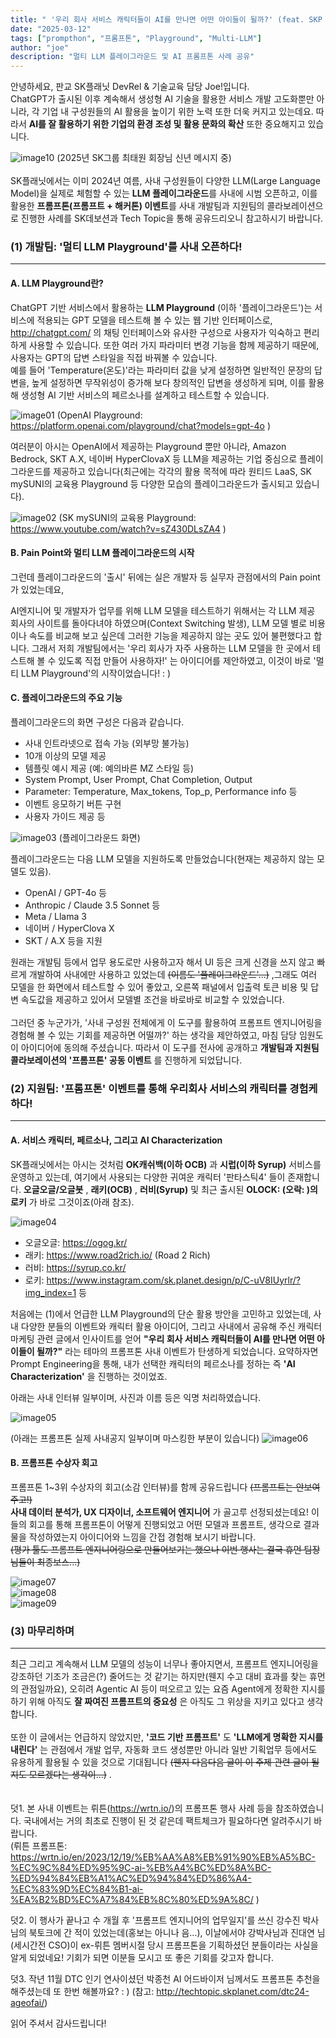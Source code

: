 ```yaml
---
title: " '우리 회사 서비스 캐릭터들이 AI를 만나면 어떤 아이들이 될까?' (feat. SKP 멀티 LLM 플레이그라운드 ＆ AI 프롬프톤 사례 공유)" 
date: "2025-03-12"
tags: ["prompthon", "프롬프톤", "Playground", "Multi-LLM"]
author: "joe"
description: "멀티 LLM 플레이그라운드 및 AI 프롬프톤 사례 공유" 
---
```


안녕하세요, 판교 SK플래닛 DevRel & 기술교육 담당 Joe!입니다.
</br>
ChatGPT가 출시된 이후 계속해서 생성형 AI 기술을 활용한 서비스 개발 고도화뿐만 아니라, 각 기업 내 구성원들의 AI 활용을 높이기 위한 노력 또한 더욱 커지고 있는데요.
따라서 **AI를 잘 활용하기 위한 기업의 환경 조성 및 활용 문화의 확산** 또한 중요해지고 있습니다. 

![image10](./image10.png)
(2025년 SK그룹 최태원 회장님 신년 메시지 중)
</br></br>
SK플래닛에서는 이미 2024년 여름, 사내 구성원들이 다양한 LLM(Large Language Model)을 실제로 체험할 수 있는 **LLM 플레이그라운드**를 사내에 시범 오픈하고,
이를 활용한 **프롬프톤(프롬프트 + 해커톤) 이벤트**를 사내 개발팀과 지원팀의 콜라보레이션으로 진행한 사례를 SK데보션과 Tech Topic을 통해 공유드리오니 참고하시기 바랍니다.
</br>

### (1) 개발팀: '멀티 LLM Playground'를 사내 오픈하다!
---

#### A. LLM Playground란?  

ChatGPT 기반 서비스에서 활용하는 **LLM Playground** (이하 '플레이그라운드')는 서비스에 적용되는 GPT 모델을 테스트해 볼 수 있는 웹 기반 인터페이스로, http://chatgpt.com/ 의 채팅 인터페이스와 유사한 구성으로 사용자가 익숙하고 편리하게 사용할 수 있습니다. 또한 여러 가지 파라미터 변경 기능을 함께 제공하기 때문에, 사용자는 GPT의 답변 스타일을 직접 바꿔볼 수 있습니다.
</br>
예를 들어 'Temperature(온도)'라는 파라미터 값을 낮게 설정하면 일반적인 문장의 답변을, 높게 설정하면 무작위성이 증가해 보다 창의적인 답변을 생성하게 되며, 이를 활용해 생성형 AI 기반 서비스의 페르소나를 설계하고 테스트할 수 있습니다.

![image01](./image01.png)
(OpenAI Playground: https://platform.openai.com/playground/chat?models=gpt-4o )


여러분이 아시는 OpenAI에서 제공하는 Playground 뿐만 아니라, Amazon Bedrock, SKT A.X, 네이버 HyperClovaX 등 LLM을 제공하는 기업 중심으로 플레이그라운드를 제공하고 있습니다(최근에는 각각의 활용 목적에 따라 원티드 LaaS, SK mySUNI의 교육용 Playground 등 다양한 모습의 플레이그라운드가 출시되고 있습니다).

![image02](./image02.png)
(SK mySUNI의 교육용 Playground: https://www.youtube.com/watch?v=sZ430DLsZA4 )

#### B. Pain Point와 멀티 LLM 플레이그라운드의 시작

그런데 플레이그라운드의 '출시' 뒤에는 실은 개발자 등 실무자 관점에서의 Pain point가 있었는데요,

AI엔지니어 및 개발자가 업무를 위해 LLM 모델을 테스트하기 위해서는 각 LLM 제공 회사의 사이트를 돌아다녀야 하였으며(Context Switching 발생), LLM 모델 별로 비용이나 속도를 비교해 보고 싶은데 그러한 기능을 제공하지 않는 곳도 있어 불편했다고 합니다. 그래서 저희 개발팀에서는 '우리 회사가 자주 사용하는 LLM 모델을 한 곳에서 테스트해 볼 수 있도록 직접 만들어 사용하자!' 는 아이디어를 제안하였고, 이것이 바로 '멀티 LLM Playground'의 시작이었습니다! : )

#### C. 플레이그라운드의 주요 기능

플레이그라운드의 화면 구성은 다음과 같습니다.

* 사내 인트라넷으로 접속 가능 (외부망 불가능)
* 10개 이상의 모델 제공
* 템플릿 예시 제공 (예: 예의바른 MZ 스타일 등)
* System Prompt, User Prompt, Chat Completion, Output
* Parameter: Temperature, Max_tokens, Top_p, Performance info 등
* 이벤트 응모하기 버튼 구현
* 사용자 가이드 제공 등

![image03](./image03.png)
(플레이그라운드 화면)

플레이그라운드는 다음 LLM 모델을 지원하도록 만들었습니다(현재는 제공하지 않는 모델도 있음).

* OpenAI / GPT-4o 등
* Anthropic / Claude 3.5 Sonnet 등
* Meta / Llama 3
* 네이버 / HyperClova X
* SKT / A.X 등을 지원

원래는 개발팀 등에서 업무 용도로만 사용하고자 해서 UI 등은 크게 신경을 쓰지 않고 빠르게 개발하여 사내에만 사용하고 있었는데 ~~(이름도 '플레이그라운드'...)~~ ,그래도 여러 모델을 한 화면에서 테스트할 수 있어 좋았고, 오른쪽 패널에서 입출력 토큰 비용 및 답변 속도값을 제공하고 있어서 모델별 조건을 바로바로 비교할 수 있었습니다. 
</br>
</br>
그러던 중 누군가가, '사내 구성원 전체에게 이 도구를 활용하여 프롬프트 엔지니어링을 경험해 볼 수 있는 기회를 제공하면 어떨까?' 하는 생각을 제안하였고, 마침 담당 임원도 이 아이디어에 동의해 주셨습니다. 따라서 이 도구를 전사에 공개하고 **개발팀과 지원팀 콜라보레이션의 '프롬프톤' 공동 이벤트** 를 진행하게 되었답니다. 

### (2) 지원팀: '프롬프톤' 이벤트를 통해 우리회사 서비스의 캐릭터를 경험케 하다! 
---
#### A. 서비스 캐릭터, 페르소나, 그리고 AI Characterization
SK플래닛에서는 아시는 것처럼 **OK캐쉬백(이하 OCB)** 과 **시럽(이하 Syrup)** 서비스를 운영하고 있는데, 여기에서 사용되는 다양한 귀여운 캐릭터 '판타스틱4' 들이 존재합니다. **오글오글/오글봇** , **래키(OCB)** , **러비(Syrup)** 및 최근 출시된 **OLOCK: (오락: )의 로키** 가 바로 그것이죠(아래 참조).

![image04](./image04.png)

* 오글오글: https://ogog.kr/
* 래키: https://www.road2rich.io/ (Road 2 Rich)
* 러비: https://syrup.co.kr/
* 로키: https://www.instagram.com/sk.planet.design/p/C-uV8IUyrlr/?img_index=1 등

처음에는 (1)에서 언급한 LLM Playground의 단순 활용 방안을 고민하고 있었는데, 사내 다양한 분들의 이벤트와 캐릭터 활용 아이디어, 그리고 사내에서 공유해 주신 캐릭터 마케팅 관련 글에서 인사이트를 얻어 **"우리 회사 서비스 캐릭터들이 AI를 만나면 어떤 아이들이 될까?"** 라는 테마의 프롬프톤 사내 이벤트가 탄생하게 되었습니다. 요약하자면 Prompt Engineering을 통해, 내가 선택한 캐릭터의 페르소나를 정하는 즉 **'AI Characterization'** 을 진행하는 것이었죠. 

아래는 사내 인터뷰 일부이며, 사진과 이름 등은 익명 처리하였습니다. 

![image05](./image05.png)

(아래는 프롬프톤 실제 사내공지 일부이며 마스킹한 부분이 있습니다)
![image06](./image06.png)

#### B. 프롬프톤 수상자 회고

프롬프톤 1~3위 수상자의 회고(소감 인터뷰)를 함께 공유드립니다 ~~(프롬프트는 안보여주고!)~~
</br>
**사내 데이터 분석가, UX 디자이너, 소프트웨어 엔지니어** 가 골고루 선정되셨는데요! 
이들의 회고를 통해 프롬프톤이 어떻게 진행되었고 어떤 모델과 프롬프트, 생각으로 결과물을 작성하였는지 아이디어와 느낌을 간접 경험해 보시기 바랍니다. 
</br>
~~(평가 툴도 프롬프트 엔지니어링으로 만들어보기는 했으나 이번 행사는 결국 휴먼 팀장님들이 최종보스...)~~

![image07](./image07.png)
</br>
![image08](./image08.png)
</br>
![image09](./image09.png)


### (3) 마무리하며
---
최근 그리고 계속해서 LLM 모델의 성능이 너무나 좋아지면서, 프롬프트 엔지니어링을 강조하던 기조가 조금은(?) 줄어드는 것 같기는 하지만(웬지 수고 대비 효과를 찾는 휴먼의 관점일까요), 오히려 Agentic AI 등이 떠오르고 있는 요즘 Agent에게 정확한 지시를 하기 위해 아직도 **잘 짜여진 프롬프트의 중요성** 은 아직도 그 위상을 지키고 있다고 생각합니다. 
</br></br>
또한 이 글에서는 언급하지 않았지만, **'코드 기반 프롬프트'** 도 **'LLM에게 명확한 지시를 내린다'** 는 관점에서 개발 업무, 자동화 코드 생성뿐만 아니라 일반 기획업무 등에서도 유용하게 활용될 수 있을 것으로 기대됩니다 ~~(웬지 다음다음 글이 이 주제 관련 글이 될지도 모르겠다는 생각이...)~~ . 
</br></br></br>
덧1. 본 사내 이벤트는 뤼튼(https://wrtn.io/)의 프롬프톤 행사 사례 등을 참조하였습니다. 국내에서는 거의 최초로 진행이 된 것 같은데 팩트체크가 필요하다면 알려주시기 바랍니다. 
</br>
(뤼튼 프롬프톤: https://wrtn.io/en/2023/12/19/%EB%AA%A8%EB%91%90%EB%A5%BC-%EC%9C%84%ED%95%9C-ai-%EB%A4%BC%ED%8A%BC-%ED%94%84%EB%A1%AC%ED%94%84%ED%86%A4-%EC%83%9D%EC%84%B1-ai-%EA%B2%BD%EC%A7%84%EB%8C%80%ED%9A%8C/ )

덧2. 이 행사가 끝나고 수 개월 후 '프롬프트 엔지니어의 업무일지'를 쓰신 강수진 박사님의 북토크에 간 적이 있었는데(홍보는 아니나 음...), 이날에서야 강박사님과 진대연 님(세시간전 CSO)이 ex-뤼튼 멤버시절 당시 프롬프톤을 기획하셨던 분들이라는 사실을 알게 되었네요! 기회가 되면 이분들 모시고 또 좋은 기회를 갖고자 합니다. 

덧3. 작년 11월 DTC 인기 연사이셨던 박종천 AI 어드바이저 님께서도 프롬프톤 추천을 해주셨는데 또 한번 해볼까요? : ) 
(참고: http://techtopic.skplanet.com/dtc24-ageofai/)

읽어 주셔서 감사드립니다! 
